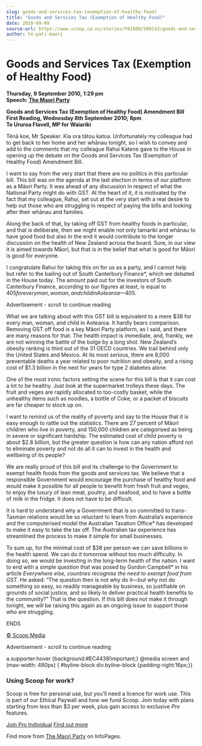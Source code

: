```yaml
---
slug: goods-and-services-tax-(exemption-of-healthy-food)
title: "Goods and Services Tax (Exemption of Healthy Food)"
date: 2010-09-09
source-url: https://www.scoop.co.nz/stories/PA1009/S00143/goods-and-services-tax-exemption-of-healthy-food.htm
author: te-pati-maori
---
```

Goods and Services Tax (Exemption of Healthy Food)
==================================================

**Thursday, 9 September 2010, 1:29 pm**  
**Speech: [The Maori Party](https://info.scoop.co.nz/The_Maori_Party)**

**Goods and Services Tax (Exemption of Healthy Food) Amendment Bill**  
**First Reading, Wednesday 8th September 2010; 8pm**  
**Te Ururoa Flavell, MP for Waiariki**

Tēnā koe, Mr Speaker. Kia ora tātou katoa. Unfortunately my colleague had to get back to her home and her whānau tonight, so I wish to convey and add to the comments that my colleague Rahui Katene gave to the House in opening up the debate on the Goods and Services Tax (Exemption of Healthy Food) Amendment Bill.

I want to say from the very start that there are no politics in this particular bill. This bill was on the agenda at the last election in terms of our platform as a Māori Party. It was ahead of any discussion in respect of what the National Party might do with GST. At the heart of it, it is motivated by the fact that my colleague, Rahui, set out at the very start with a real desire to help out those who are struggling in respect of paying the bills and looking after their whānau and families.

Along the back of that, by taking off GST from healthy foods in particular, and that is deliberate, then we might enable not only tamariki and whānau to have good food but also in the end it would contribute to the longer discussion on the health of New Zealand across the board. Sure, in our view it is aimed towards Māori, but that is in the belief that what is good for Māori is good for everyone.

I congratulate Rahui for taking this on for us as a party, and I cannot help but refer to the bailing out of South Canterbury Finance\*, which we debated in the House today. The amount paid out for the investors of South Canterbury Finance, according to our figures at least, is equal to $405 for every man, woman, and child in Aotearoa—$405.

Advertisement - scroll to continue reading





What we are talking about with this GST bill is equivalent to a mere $38 for every man, woman, and child in Aotearoa. It hardly bears comparison. Removing GST off food is a key Māori Party platform, as I said, and there are many reasons for that. The health impact is immediate, and, frankly, we are not winning the battle of the bulge by a long shot. New Zealand’s obesity ranking is third out of the 31 OECD countries. We trail behind only the United States and Mexico. At its most serious, there are 8,000 preventable deaths a year related to poor nutrition and obesity, and a rising cost of $1.3 billion in the next for years for type 2 diabetes alone.

One of the most ironic factors setting the scene for this bill is that it can cost a lot to be healthy. Just look at the supermarket trolleys these days. The fruit and veges are rapidly allocated to too-costly basket, while the unhealthy items such as noodles, a bottle of Coke, or a packet of biscuits are far cheaper to stock up on.

I want to remind us of the reality of poverty and say to the House that it is easy enough to rattle out the statistics. There are 27 percent of Māori children who live in poverty, and 150,000 children are categorised as being in severe or significant hardship. The estimated cost of child poverty is about $2.8 billion, but the greater question is how can any nation afford not to eliminate poverty and not do all it can to invest in the health and wellbeing of its people?

We are really proud of this bill and its challenge to the Government to exempt health foods from the goods and services tax. We believe that a responsible Government would encourage the purchase of healthy food and would make it possible for all people to benefit from fresh fruit and veges, to enjoy the luxury of lean meat, poultry, and seafood, and to have a bottle of milk in the fridge. It does not have to be difficult.

It is hard to understand why a Government that is so committed to trans-Tasman relations would be so reluctant to learn from Australia’s experience and the computerised model the Australian Taxation Office\* has developed to make it easy to take the tax off. The Australian tax experience has streamlined the process to make it simple for small businesses.

To sum up, for the minimal cost of $38 per person we can save billions in the health spend. We can do it tomorrow without too much difficulty. In doing so, we would be investing in the long-term health of the nation. I want to end with a simple question that was posed by Gordon Campbell\* in his article _Everywhere else, countries recognise the need to exempt food from GST_. He asked: “The question then is not why do it—but why not do something so easy, so readily manageable by business, so justifiable on grounds of social justice, and so likely to deliver practical health benefits to the community?” That is the question. If this bill does not make it through tonight, we will be raising this again as an ongoing issue to support those who are struggling.

ENDS  

[© Scoop Media](http://www.scoop.co.nz/about/terms.html)  

Advertisement - scroll to continue reading



a.supporter:hover {background:#EC4438!important;} @media screen and (max-width: 480px) { #byline-block div.byline-block {padding-right:16px;}}

### Using Scoop for work?

Scoop is free for personal use, but you’ll need a licence for work use. This is part of our Ethical Paywall and how we fund Scoop. Join today with plans starting from less than $3 per week, plus gain access to exclusive _Pro_ features.  
  
[Join Pro Individual](https://pro.scoop.co.nz/Individual/?from=ProIn24) [Find out more](https://pro.scoop.co.nz/using-scoop-for-work/?from=ProIn24)

Find more from [The Maori Party](https://info.scoop.co.nz/The_Maori_Party) on InfoPages.
